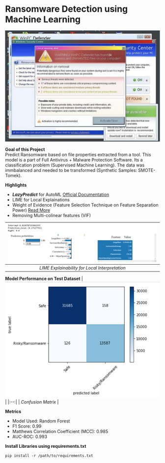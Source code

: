 # Ransomware Detection using Machine Learning

![Ransomware](Photos/header_img_malware.png)


**Goal of this Project**\
Predict Ransomware based on file properties extracted from a tool. This model is a part of Full Antivirus + Malware Protection Software.
Its a classification problem (Supervised Machine Learning). The data was immbalanced and needed to be transformed (Synthetic Samples: SMOTE-Tomek).


**Highlights**
* ***LazyPredict*** for AutoML  [Official Documentation](https://lazypredict.readthedocs.io/en/latest/readme.html#classification)
* LIME for Local Explainations   
* Weight of Evidence (Feature Selection Technique on Feature Separation Power)  [Read More](https://www.listendata.com/2015/03/weight-of-evidence-woe-and-information.html)
* Removing Multi-colinear features (VIF)


| ![Ransomware](Photos/lime.png) | 
|:--:| 
| *LIME Explainability for Local Interpretation* |


**Model Performance on Test Dataset**
| ![Ransomware](Photos/confusion_matrix.png) | 
|:--:| 
| *Confusion Matrix* |


**Metrics**
* Model Used: Random Forest
* F1 Score: 0.99
* Matthews Correlation Coefficient (MCC): 0.985
* AUC-ROC: 0.993


**Install Libraries using requirements.txt**
```
pip install -r /path/to/requirements.txt
```

